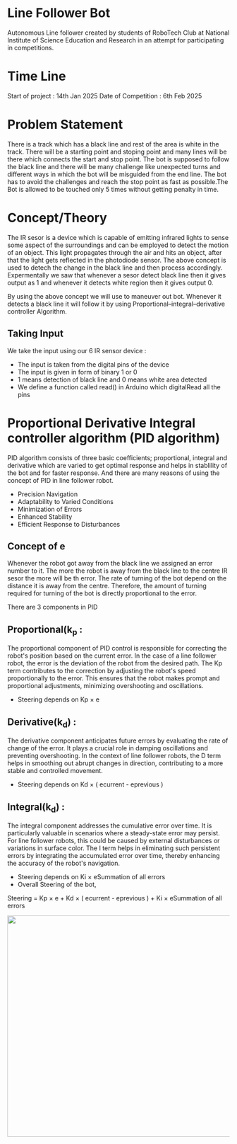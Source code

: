 # Line Follower Bot #
Autonomous Line follower created by students of RoboTech Club at National Institute of Science Education and Research in an attempt for participating in competitions.

# Time Line #
Start of project : 14th Jan 2025
Date of Competition : 6th Feb 2025

# Problem Statement #
There is a track which has a black line and rest of the area is white in the track. There will be a starting point and stoping point and many lines will be there which connects the start and stop point. The bot is supposed to follow the black line and there will be many challenge like unexpected turns and different ways in which the bot will be misguided from the end line. The bot has to avoid the challenges and reach the stop point as fast as possible.The Bot is allowed to be touched only 5 times without getting penalty in time.

# Concept/Theory #
The IR sesor is a device which is capable of emitting infrared lights to sense some aspect of the surroundings and can be employed to detect the motion of an object. This light propagates through the air and hits an object, after that the light gets reflected in the photodiode sensor. The above concept is used to detech the change in the black line and then process accordingly. Expermentally we saw that whenever a sesor detect black line then it gives output as 1 and whenever it detects white region then it gives output 0.

By using the above concept we will use to maneuver out bot. Whenever it detects a black line it will follow it by using Proportional–integral–derivative controller Algorithm.

## Taking Input ##
We take the input using our 6 IR sensor device : 

- The input is taken from the digital pins of the device
- The input is given in form of binary 1 or 0
- 1 means detection of black line and 0 means white area detected
- We define a function called read() in Arduino which digitalRead all the pins

# Proportional Derivative Integral controller algorithm (PID algorithm) #
PID algorithm consists of three basic coefficients; proportional, integral and derivative which are varied to get optimal response and helps in stablility of the bot and for faster response. And there are many reasons of using the concept of PID in line follower robot.

- Precision Navigation
- Adaptability to Varied Conditions
- Minimization of Errors
- Enhanced Stability
- Efficient Response to Disturbances

## Concept of e ##
Whenever the robot got away from the black line we assigned an error number to it. The more the robot is away from the black line to the centre IR sesor the more will be th error. The rate of turning of the bot depend on the distance it is away from the centre. Therefore, the amount of turning required for turning of the bot is directly proportional to the error.

There are 3 components in PID
## Proportional(k<sub>p</sub> :  ##
The proportional component of PID control is responsible for correcting the robot's position based on the current error. In the case of a line follower robot, the error is the deviation of the robot from the desired path. The Kp term contributes to the correction by adjusting the robot's speed proportionally to the error. This ensures that the robot makes prompt and proportional adjustments, minimizing overshooting and oscillations.

- Steering depends on Kp × e

## Derivative(k<sub>d</sub>) : ##
The derivative component anticipates future errors by evaluating the rate of change of the error. It plays a crucial role in damping oscillations and preventing overshooting. In the context of line follower robots, the D term helps in smoothing out abrupt changes in direction, contributing to a more stable and controlled movement.

- Steering depends on Kd × ( ecurrent - eprevious )

## Integral(k<sub>d</sub>) : ##
The integral component addresses the cumulative error over time. It is particularly valuable in scenarios where a steady-state error may persist. For line follower robots, this could be caused by external disturbances or variations in surface color. The I term helps in eliminating such persistent errors by integrating the accumulated error over time, thereby enhancing the accuracy of the robot's navigation.

- Steering depends on Ki × eSummation of all errors
- Overall Steering of the bot,

Steering = Kp × e + Kd × ( ecurrent - eprevious ) + Ki × eSummation of all errors

<img src="https://github.com/DibboBhai/Line_Follower_Robot/assets/148962484/709b36f0-d8f0-42db-97cd-da279d3747f4" width="800" height="500">


